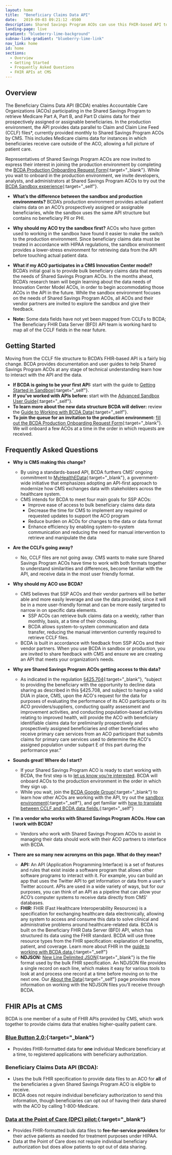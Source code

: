 ```yaml
---
layout: home
title:  "Beneficiary Claims Data API"
date:   2019-09-03 09:21:12 -0500
description: Shared Savings Program ACOs can use this FHIR-based API to retrieve bulk Medicare claims data related to their assignable or prospectively assigned beneficiaries.
landing-page: live
gradient: "blueberry-lime-background"
subnav-link-gradient: "blueberry-lime-link"
nav_link: home
id: home
sections:
  - Overview
  - Getting Started
  - Frequently Asked Questions
  - FHIR APIs at CMS
---
```



## Overview
The Beneficiary Claims Data API (BCDA) enables Accountable Care Organizations (ACOs) participating in the Shared Savings Program to retrieve Medicare Part A, Part B, and Part D claims data for their prospectively assigned or assignable beneficiaries. In the production environment, the API provides data parallel to Claim and Claim Line Feed (CCLF) files*, currently provided monthly to Shared Savings Program ACOs by CMS. This includes Medicare claims data for instances in which beneficiaries receive care outside of the ACO, allowing a full picture of patient care.

Representatives of Shared Savings Program ACOs are now invited to express their interest in joining the production environment by completing the [BCDA Production Onboarding Request Form](https://airtable.com/shrMbfFSRZkTcSAof){:target="_blank"}. While you wait to onboard in the production environment, we invite developers, analysts, and administrators at Shared Savings Program ACOs to try out the [BCDA Sandbox experience](/sandbox/user-guide/){:target="_self"}.

* **What’s the difference between the sandbox and production environments?** BCDA’s production environment provides actual patient claims data on an ACO’s prospectively assigned or assignable beneficiaries, while the sandbox uses the same API structure but contains no beneficiary PII or PHI.

* **Why should my ACO try the sandbox first?** ACOs who have gotten used to working in the sandbox have found it easier to make the switch to the production environment. Since beneficiary claims data must be treated in accordance with HIPAA regulations, the sandbox environment provides a lower-stress environment for retrieving data from the API before touching actual patient data.

* **What if my ACO participates in a CMS Innovation Center model?** BCDA’s initial goal is to provide bulk beneficiary claims data that meets the needs of Shared Savings Program ACOs. In the months ahead, BCDA’s research team will begin learning about the data needs of Innovation Center Model ACOs, in order to begin accommodating those ACOs in the API in the future. While the sandbox environment focuses on the needs of Shared Savings Program ACOs, all ACOs and their vendor partners are invited to explore the sandbox and give their feedback.

* **Note:** Some data fields have not yet been mapped from CCLFs to BCDA; The Beneficiary FHIR Data Server (BFD) API team is working hard to map all of the CCLF fields in the near future.

## Getting Started
  Moving from the CCLF file structure to BCDA’s FHIR-based API is a fairly big change. BCDA provides documentation and user guides to help Shared Savings Program ACOs at any stage of technical understanding learn how to interact with the API and the data.

  * **If BCDA is going to be your first API:** start with the guide to [Getting Started in Sandbox](/sandbox/user-guide/){:target="_self"}.
  * **If you’ve worked with APIs before:** start with the [Advanced Sandbox User Guide](/sandbox/technical-user-guide/){:target="_self"}.
  * **To learn more about the new data structure BCDA will deliver:** review the [Guide to Working with BCDA Data](/data-guide/){:target="_self"}.
  * **To join the queue for an invitation to the production environment:** [fill out the BCDA Production Onboarding Request Form](https://airtable.com/shrMbfFSRZkTcSAof){:target="_blank"}. We will onboard a few ACOs at a time in the order in which requests are received.

## Frequently Asked Questions

  * **Why is CMS making this change?**
    * By using a standards-based API, BCDA furthers CMS’ ongoing commitment to [MyHealthEData](https://www.cms.gov/newsroom/press-releases/cms-finalizes-changes-empower-patients-and-reduce-administrative-burden){:target="_blank"}, a government-wide initiative that emphasizes adopting an API-first approach to modernize how CMS exchanges data with stakeholders across the healthcare system.
    * CMS intends for BCDA to meet four main goals for SSP ACOs:
      * Improve ease of access to bulk beneficiary claims data data
      * Decrease the time for CMS to implement any required or requested updates to support the ACO program
      * Reduce burden on ACOs for changes to the data or data format
      * Enhance efficiency by enabling system-to-system communication and reducing the need for manual intervention to retrieve and manipulate the data
      
  * **Are the CCLFs going away?**
    * No, CCLF files are not going away. CMS wants to make sure Shared Savings Program ACOs have time to work with both formats together to understand similarities and differences, become familiar with the API, and receive data in the most user friendly format.

  * **Why should my ACO use BCDA?**
    * CMS believes that SSP ACOs and their vendor partners will be better able and more easily leverage and use the data provided, since it will be in a more user-friendly format and can be more easily targeted to narrow in on specific data elements.
      * SSP ACOs can retrieve bulk claims data on a weekly, rather than monthly, basis, at a time of their choosing.
      * BCDA allows system-to-system communication and data transfer, reducing the manual intervention currently required to retrieve CCLF files.
    * BCDA is built in accordance with feedback from SSP ACOs and their vendor partners. When you use BCDA in sandbox or production, you are invited to share feedback with CMS and ensure we are creating an API that meets your organization’s needs.

  * **Why are Shared Savings Program ACOs getting access to this data?**
    * As indicated in the regulation [§425.704](https://www.ecfr.gov/cgi-bin/text-idx?SID=20d60582b65758d4ace3a6b5291cfc4f&mc=true&node=se42.3.425_1704&rgn=div8){:target="_blank"}, “subject to providing the beneficiary with the opportunity to decline data sharing as described in this §425.708, and subject to having a valid DUA in place, CMS, upon the ACO's request for the data for purposes of evaluating the performance of its ACO participants or its ACO providers/suppliers, conducting quality assessment and improvement activities, and conducting population-based activities relating to improved health, will provide the ACO with beneficiary identifiable claims data for preliminarily prospectively and prospectively assigned beneficiaries and other beneficiaries who receive primary care services from an ACO participant that submits claims for primary care services used to determine the ACO's assigned population under subpart E of this part during the performance year.”

  * **Sounds great! Where do I start?**
    * If your Shared Savings Program ACO is ready to start working with BCDA, the first step is to [let us know you’re interested](#getting-started). BCDA will onboard ACOs to the production environment in the order in which they sign up.
    * While you wait, join the [BCDA Google Group](https://groups.google.com/forum/#!forum/bc-api){:target="_blank"} to learn how other ACOs are working with the API, try out the [sandbox environment](/sandbox/user-guide/){:target="_self"}, and get familiar with [how to translate between CCLF and BCDA data fields.](/data-guide/){:target="_self"}

  * **I’m a vendor who works with Shared Savings Program ACOs. How can I work with BCDA?**
    * Vendors who work with Shared Savings Program ACOs to assist in managing their data should work with their ACO partners to interface with BCDA.

  * **There are so many new acronyms on this page. What do they mean?**
    * **API:** An API (Application Programming Interface) is a set of features and rules that exist inside a software program that allows other software programs to interact with it. For example, you can build an app that uses the Twitter API to get information or data from a user's Twitter account. APIs are used in a wide variety of ways, but for our purposes, you can think of an API as a pipeline that can allow your ACO’s computer systems to receive data directly from CMS’ databases.
    * **FHIR:** FHIR (Fast Healthcare Interoperability Resources) is a specification for exchanging healthcare data electronically, allowing any system to access and consume this data to solve clinical and administrative problems around healthcare-related data. BCDA is built on the Beneficiary FHIR Data Server (BFD) API, which has structured its data using the FHIR standard. BCDA will use three resource types from the FHIR specification: explanation of benefits, patient, and coverage. Learn more about FHIR in the [guide to working with BCDA data.](/data-guide/){:target="_self"}
    * **NDJSON:** [New Line Delimited JSON](http://ndjson.org){:target="_blank"} is the file format used by the bulk FHIR specification. An NDJSON file provides a single record on each line, which makes it easy for various tools to look at and process one record at a time before moving on to the next one. Our [About the Data](/data-guide/){:target="_self"} page provides more information on working with the NDJSON files you’ll receive through BCDA.

## FHIR APIs at CMS

   BCDA is one member of a suite of FHIR APIs provided by CMS, which work together to provide claims data that enables higher-quality patient care.

### [Blue Button 2.0:](https://bluebutton.cms.gov){:target="_blank"}
   * Provides FHIR-formatted data for **one** individual Medicare beneficiary at a time, to registered applications with beneficiary authorization.

### Beneficiary Claims Data API (BCDA):
   * Uses the bulk FHIR specification to provide data files to an ACO for **all** of the beneficiaries a given Shared Savings Program ACO is eligible to receive.
   * BCDA does not require individual beneficiary authorization to send this information, though beneficiaries can opt out of having their data shared with the ACO by calling 1-800-Medicare.

### [Data at the Point of Care (DPC) pilot:](https://dpc.cms.gov){:target="_blank"}
   * Provides FHIR-formatted bulk data files to **fee-for-service providers** for their active patients as needed for treatment purposes under HIPAA. 
   * Data at the Point of Care does not require individual beneficiary authorization but does allow patients to opt out of data sharing.
